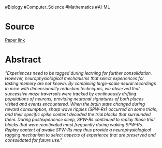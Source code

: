 #Biology #Computer_Science #Mathematics #AI-ML
# Source
[Paper link](https://www.science.org/doi/10.1126/science.adk8261)
# Abstract
*"Experiences need to be tagged during learning for further consolidation. However, neurophysiological mechanisms that select experiences for lasting memory are not known. By combining large-scale neural recordings in mice with dimensionality reduction techniques, we observed that successive maze traversals were tracked by continuously drifting populations of neurons, providing neuronal signatures of both places visited and events encountered. When the brain state changed during reward consumption, sharp wave ripples (SPW-Rs) occurred on some trials, and their specific spike content decoded the trial blocks that surrounded them. During postexperience sleep, SPW-Rs continued to replay those trial blocks that were reactivated most frequently during waking SPW-Rs. Replay content of awake SPW-Rs may thus provide a neurophysiological tagging mechanism to select aspects of experience that are preserved and consolidated for future use."*